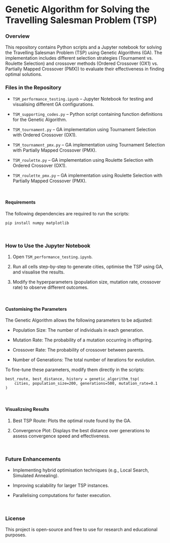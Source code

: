 # Genetic Algorithm for Solving the Travelling Salesman Problem (TSP)

### Overview
This repository contains Python scripts and a Jupyter notebook for solving the Travelling Salesman Problem (TSP) using Genetic Algorithms (GA). The implementation includes different selection strategies (Tournament vs. Roulette Selection) and crossover methods (Ordered Crossover (OX1) vs. Partially Mapped Crossover (PMX)) to evaluate their effectiveness in finding optimal solutions.

### Files in the Repository
- `TSM_performance_testing.ipynb` – Jupyter Notebook for testing and visualising different GA configurations.

- `TSM_supporting_codes.py` – Python script containing function definitions for the Genetic Algorithm.

- `TSM_tournament.py` – GA implementation using Tournament Selection with Ordered Crossover (OX1).

- `TSM_tournament_pmx.py` – GA implementation using Tournament Selection with Partially Mapped Crossover (PMX).

- `TSM_roulette.py` – GA implementation using Roulette Selection with Ordered Crossover (OX1).

- `TSM_roulette_pmx.py` – GA implementation using Roulette Selection with Partially Mapped Crossover (PMX).

<br> <!-- Adds a single line break -->

#### Requirements

The following dependencies are required to run the scripts:

```
pip install numpy matplotlib
```

<br> <!-- Adds a single line break -->

### How to Use the Jupyter Notebook

1. Open `TSM_performance_testing.ipynb`.

2. Run all cells step-by-step to generate cities, optimise the TSP using GA, and visualise the results.

3. Modify the hyperparameters (population size, mutation rate, crossover rate) to observe different outcomes.

<br> <!-- Adds a single line break -->

#### Customising the Parameters

The Genetic Algorithm allows the following parameters to be adjusted:

- Population Size: The number of individuals in each generation.

- Mutation Rate: The probability of a mutation occurring in offspring.

- Crossover Rate: The probability of crossover between parents.

- Number of Generations: The total number of iterations for evolution.

To fine-tune these parameters, modify them directly in the scripts:
```
best_route, best_distance, history = genetic_algorithm_tsp(
    cities, population_size=200, generations=500, mutation_rate=0.1
)
```

<br> <!-- Adds a single line break -->

#### Visualizsing Results

1. Best TSP Route: Plots the optimal route found by the GA.

2. Convergence Plot: Displays the best distance over generations to assess convergence speed and effectiveness.

<br> <!-- Adds a single line break -->

### Future Enhancements

- Implementing hybrid optimisation techniques (e.g., Local Search, Simulated Annealing).

- Improving scalability for larger TSP instances.

- Parallelising computations for faster execution.

<br> <!-- Adds a single line break -->

### License

This project is open-source and free to use for research and educational purposes.
